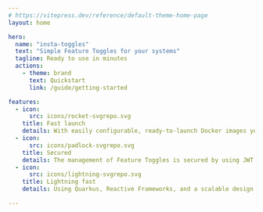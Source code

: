 ```yaml
---
# https://vitepress.dev/reference/default-theme-home-page
layout: home

hero:
  name: "insta-toggles"
  text: "Simple Feature Toggles for your systems"
  tagline: Ready to use in minutes
  actions:
    - theme: brand
      text: Quickstart
      link: /guide/getting-started

features:
  - icon:
      src: icons/rocket-svgrepo.svg
    title: Fast launch
    details: With easily configurable, ready-to-launch Docker images you can start using Feature Toggles in no time.
  - icon:
      src: icons/padlock-svgrepo.svg
    title: Secured
    details: The management of Feature Toggles is secured by using JWT authentication.
  - icon:
      src: icons/lightning-svgrepo.svg
    title: Lightning fast
    details: Using Quarkus, Reactive Frameworks, and a scalable design this service supports handling many user requests.

---
```

